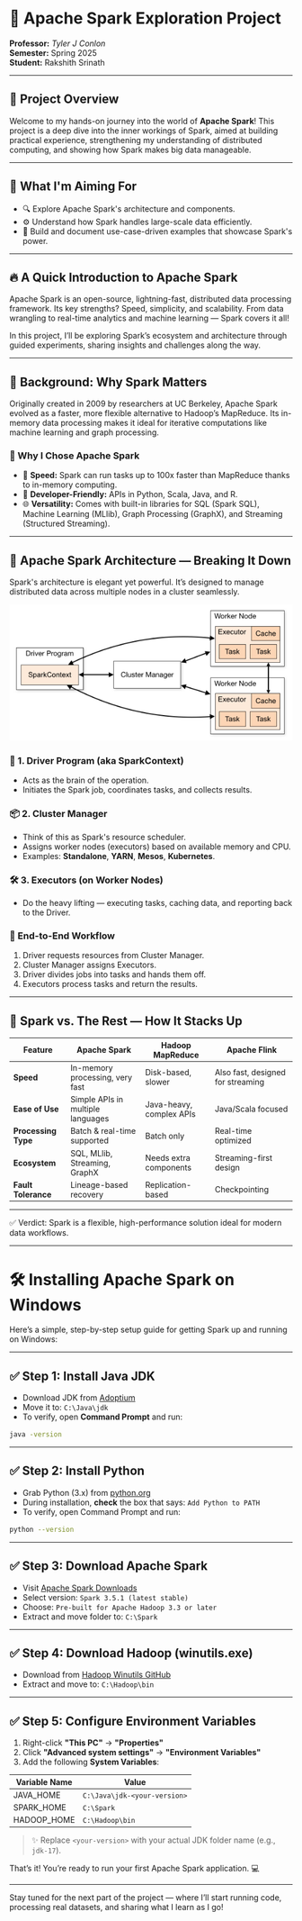 # 🚀 Apache Spark Exploration Project

**Professor:** *Tyler J Conlon*  
**Semester:** Spring 2025  
**Student:** Rakshith Srinath

---

## 📘 Project Overview

Welcome to my hands-on journey into the world of **Apache Spark**! This project is a deep dive into the inner workings of Spark, aimed at building practical experience, strengthening my understanding of distributed computing, and showing how Spark makes big data manageable.

---

## 🎯 What I'm Aiming For

- 🔍 Explore Apache Spark's architecture and components.
- ⚙️ Understand how Spark handles large-scale data efficiently.
- 🧪 Build and document use-case-driven examples that showcase Spark's power.

---

## 🔥 A Quick Introduction to Apache Spark

Apache Spark is an open-source, lightning-fast, distributed data processing framework. Its key strengths? Speed, simplicity, and scalability. From data wrangling to real-time analytics and machine learning — Spark covers it all!

In this project, I’ll be exploring Spark’s ecosystem and architecture through guided experiments, sharing insights and challenges along the way.

---

## 🧠 Background: Why Spark Matters

Originally created in 2009 by researchers at UC Berkeley, Apache Spark evolved as a faster, more flexible alternative to Hadoop’s MapReduce. Its in-memory data processing makes it ideal for iterative computations like machine learning and graph processing.

### 🧾 Why I Chose Apache Spark

- 🚀 **Speed:** Spark can run tasks up to 100x faster than MapReduce thanks to in-memory computing.
- 🧰 **Developer-Friendly:** APIs in Python, Scala, Java, and R.
- 🌐 **Versatility:** Comes with built-in libraries for SQL (Spark SQL), Machine Learning (MLlib), Graph Processing (GraphX), and Streaming (Structured Streaming).

---

## 🧱 Apache Spark Architecture — Breaking It Down

Spark's architecture is elegant yet powerful. It’s designed to manage distributed data across multiple nodes in a cluster seamlessly.

![Apache Spark Architecture](spark_architecture.png)

### 🧠 1. Driver Program (aka SparkContext)
- Acts as the brain of the operation.
- Initiates the Spark job, coordinates tasks, and collects results.

### 📦 2. Cluster Manager
- Think of this as Spark's resource scheduler.
- Assigns worker nodes (executors) based on available memory and CPU.
- Examples: **Standalone**, **YARN**, **Mesos**, **Kubernetes**.

### 🛠️ 3. Executors (on Worker Nodes)
- Do the heavy lifting — executing tasks, caching data, and reporting back to the Driver.

### 🔄 End-to-End Workflow
1. Driver requests resources from Cluster Manager.
2. Cluster Manager assigns Executors.
3. Driver divides jobs into tasks and hands them off.
4. Executors process tasks and return the results.

---

## 🤔 Spark vs. The Rest — How It Stacks Up


| Feature            | Apache Spark                           | Hadoop MapReduce                     | Apache Flink                    |
|--------------------|----------------------------------------|--------------------------------------|----------------------------------|
| **Speed**          | In-memory processing, very fast        | Disk-based, slower                   | Also fast, designed for streaming |
| **Ease of Use**    | Simple APIs in multiple languages       | Java-heavy, complex APIs             | Java/Scala focused               |
| **Processing Type**| Batch & real-time supported             | Batch only                           | Real-time optimized              |
| **Ecosystem**      | SQL, MLlib, Streaming, GraphX           | Needs extra components               | Streaming-first design           |
| **Fault Tolerance**| Lineage-based recovery                  | Replication-based                    | Checkpointing                    |

---

✅ Verdict: Spark is a flexible, high-performance solution ideal for modern data workflows.

---

# 🛠️ Installing Apache Spark on Windows

Here’s a simple, step-by-step setup guide for getting Spark up and running on Windows:

---

## ✅ Step 1: Install Java JDK

- Download JDK from [Adoptium](https://adoptium.net/)
- Move it to: `C:\Java\jdk`
- To verify, open **Command Prompt** and run:

```bash
java -version
```

---

## ✅ Step 2: Install Python

- Grab Python (3.x) from [python.org](https://www.python.org/downloads/)
- During installation, **check** the box that says: `Add Python to PATH`
- To verify, open Command Prompt and run:

```bash
python --version
```

---

## ✅ Step 3: Download Apache Spark

- Visit [Apache Spark Downloads](https://spark.apache.org/downloads.html)
- Select version: `Spark 3.5.1 (latest stable)`
- Choose: `Pre-built for Apache Hadoop 3.3 or later`
- Extract and move folder to: `C:\Spark`

---

## ✅ Step 4: Download Hadoop (winutils.exe)

- Download from [Hadoop Winutils GitHub](https://github.com/steveloughran/winutils)
- Extract and move to: `C:\Hadoop\bin`

---

## ✅ Step 5: Configure Environment Variables

1. Right-click **"This PC"** → **"Properties"**
2. Click **"Advanced system settings"** → **"Environment Variables"**
3. Add the following **System Variables**:

| Variable Name | Value                                |
|---------------|----------------------------------------|
| JAVA_HOME     | `C:\Java\jdk-<your-version>`         |
| SPARK_HOME    | `C:\Spark`                           |
| HADOOP_HOME   | `C:\Hadoop\bin`                     |

> ✨ Replace `<your-version>` with your actual JDK folder name (e.g., `jdk-17`).

That’s it! You’re ready to run your first Apache Spark application. 💻

---

Stay tuned for the next part of the project — where I’ll start running code, processing real datasets, and sharing what I learn as I go!
